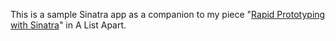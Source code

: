 This is a sample Sinatra app as a companion to my piece "[Rapid Prototyping with Sinatra](http://www.alistapart.com/articles/rapid-prototyping-with-sinatra/)" in A List Apart.